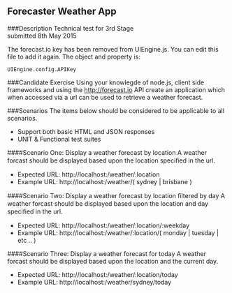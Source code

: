 ## Forecaster Weather App

###Description
Technical test for 3rd Stage<br>
submitted 8th May 2015

The forecast.io key has been removed from UIEngine.js. You can edit this file to add it again. The object and property is:

    UIEngine.config.APIKey

###Candidate Exercise
Using your knowlegde of node.js, client side frameworks and using the http://forecast.io API create an application which when accessed via a url can be used to retrieve a weather forecast.

###Scenarios
The items below should be considered to be applicable to all scenarios.

- Support both basic HTML and JSON responses
- UNIT & Functional test suites

####Scenario One: Display a weather forecast by location
A weather forcast should be displayed based upon the location speciﬁed in the url.

- Expected URL: http://localhost:/weather/:location
- Example URL: http://localhost:/weather/( sydney | brisbane )

####Scenario Two: Display a weather forecast by location ﬁltered by day
A weather forcast should be displayed based upon the location and day speciﬁed in the url.

- Expected URL: http://localhost:<port>/weather/:location/:weekday
- Example URL: http://localhost:<port>/weather/:location/( monday | tuesday | etc .. )

####Scenario Three: Display a weather forecast for today
A weather forcast should be displayed based upon the location and the current day.

- Expected URL: http://localhost:<port>/weather/:location/today
- Example URL: http://localhost:<port>/weather/sydney/today